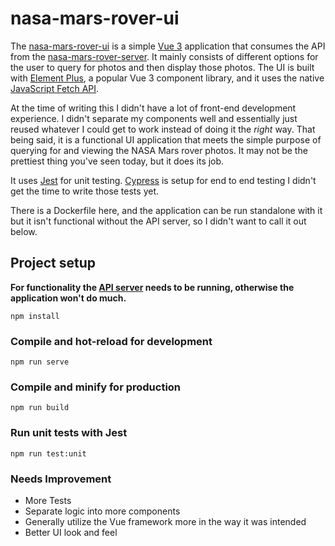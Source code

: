 # nasa-mars-rover-ui
The [nasa-mars-rover-ui](nasa-mars-rover-ui) is a simple [Vue 3](https://v3.vuejs.org/) application that consumes the API from the [nasa-mars-rover-server](nasa-mars-rover-server).
It mainly consists of different options for the user to query for photos and then display those photos. The UI is built with [Element Plus](https://element-plus.org/#/en-US), a
popular Vue 3 component library, and it uses the native [JavaScript Fetch API](https://developer.mozilla.org/en-US/docs/Web/API/Fetch_API). 

At the time of writing this I didn't have a lot of front-end development experience. I didn't separate my 
components well and essentially just reused whatever I could get to work instead of doing it the *right* way. 
That being said, it is a functional UI application that meets the simple purpose of querying for and viewing the 
NASA Mars rover photos. It may not be the prettiest thing you've seen today, but it does its job. 

It uses [Jest](https://jestjs.io/) for unit testing. [Cypress](https://www.cypress.io/) is setup for end to end testing 
I didn't get the time to write those tests yet. 

There is a Dockerfile here, and the application can be run standalone with it but it isn't functional without the API 
server, so I didn't want to call it out below. 


## Project setup
**For functionality the [API server](nasa-mars-rover-server) needs to be running, otherwise the application won't do much.**
```
npm install
```

### Compile and hot-reload for development
```
npm run serve
```

### Compile and minify for production
```
npm run build
```

### Run unit tests with Jest
```
npm run test:unit
```

### Needs Improvement
- More Tests
- Separate logic into more components
- Generally utilize the Vue framework more in the way it was intended
- Better UI look and feel
